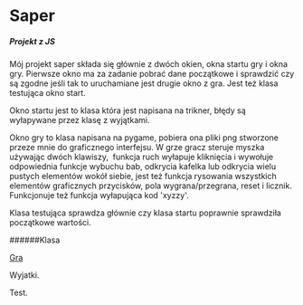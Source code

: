 # Saper
##### Projekt z JS 
Mój projekt saper składa się głównie z dwóch okien, okna startu gry i okna gry. Pierwsze okno ma za zadanie pobrać dane początkowe i sprawdzić czy są zgodne jeśli tak to uruchamiane jest drugie okno z gra. Jest też klasa testująca okno start.

Okno startu jest to klasa która jest napisana na trikner, błędy są wyłapywane przez klasę z wyjątkami.

Okno gry to klasa napisana na pygame, pobiera ona pliki png stworzone przeze mnie do graficznego interfejsu. W grze gracz steruje myszka używając dwóch klawiszy,  funkcja ruch wyłapuje kliknięcia i wywołuje odpowiednia funkcje wybuchu bab, odkrycia kafelka lub odkrycia wielu pustych elementów wokół siebie, jest też funkcja rysowania wszystkich elementów graficznych przycisków, pola wygrana/przegrana, reset i licznik. Funkcjonuje też funkcja wyłapująca kod 'xyzzy'.

Klasa testująca sprawdza głównie czy klasa startu poprawnie sprawdziła początkowe wartości.

######Klasa

[Gra](https://github.com/FilipK-PK/Saper/blob/317261c399e097d45cf786070845431ba8296a60/gra.py#L10)

Wyjatki.

Test.
